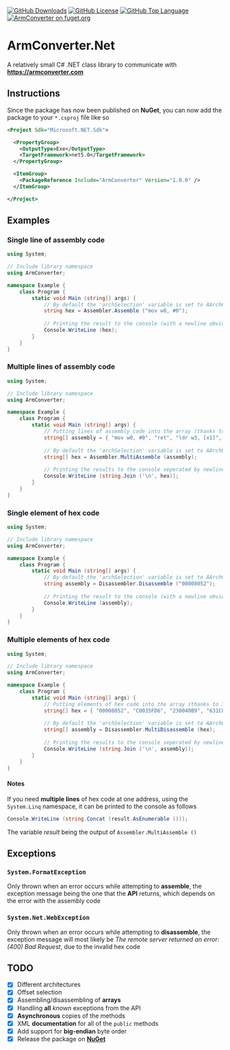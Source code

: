 [![GitHub Downloads](https://badgen.net/github/assets-dl/ivydrinkscoffee/ArmConverter.Net)](https://github.com/ivydrinkscoffee/ArmConverter.Net/releases/tag/v1.0.0) [![GitHub License](https://img.shields.io/github/license/ivydrinkscoffee/ArmConverter.Net)](https://github.com/ivydrinkscoffee/ArmConverter.Net/blob/main/LICENSE) [![GitHub Top Language](https://img.shields.io/github/languages/top/ivydrinkscoffee/ArmConverter.Net)](https://github.com/ivydrinkscoffee/ArmConverter.Net/search?l=c%23) [![ArmConverter on fuget.org](https://www.fuget.org/packages/ArmConverter/badge.svg)](https://www.fuget.org/packages/ArmConverter)
# ArmConverter.Net
A relatively small C# .NET class library to communicate with **https://armconverter.com**
## Instructions
Since the package has now been published on **NuGet**, you can now add the package to your `*.csproj` file like so
```xml
<Project Sdk="Microsoft.NET.Sdk">

  <PropertyGroup>
    <OutputType>Exe</OutputType>
    <TargetFramework>net5.0</TargetFramework>
  </PropertyGroup>

  <ItemGroup>
    <PackageReference Include="ArmConverter" Version="1.0.0" />
  </ItemGroup>

</Project>
```
## Examples
### Single line of assembly code
```cs
using System;

// Include library namespace
using ArmConverter;

namespace Example {
    class Program {
        static void Main (string[] args) {
            // By default the 'archSelection' variable is set to AArch64 and the 'offset' variable is 0 when null so we only need to satisfy the first argument
            string hex = Assembler.Assemble ("mov w0, #0");
            
            // Printing the result to the console (with a newline obviously)
            Console.WriteLine (hex);
        }
    }
}
```
### Multiple lines of assembly code
```cs
using System;

// Include library namespace
using ArmConverter;

namespace Example {
    class Program {
        static void Main (string[] args) {
            // Putting lines of assembly code into the array (thanks to 3096 for this part of their code patch used)
            string[] assembly = { "mov w0, #0", "ret", "ldr w3, [x1]", "and w3, w3, #0xff", "cmp w3, #0x61", "b.ne #0x1c", "adr x1, #0x24", "sub sp, sp, #0x60", "b #0xfffffffffffcbff4" };
            
            // By default the 'archSelection' variable is set to AArch64 and the 'offset' variable is 0 when null so we only need to satisfy the first argument
            string[] hex = Assembler.MultiAssemble (assembly);
            
            // Printing the results to the console seperated by newlines
            Console.WriteLine (string.Join ('\n', hex));
        }
    }
}
```
### Single element of hex code
```cs
using System;

// Include library namespace
using ArmConverter;

namespace Example {
    class Program {
        static void Main (string[] args) {
            // By default the 'archSelection' variable is set to AArch64 and the 'offset' variable is 0 when null so we only need to satisfy the first argument
            string assembly = Disassembler.Disassemble ("00008052");
            
            // Printing the result to the console (with a newline obviously)
            Console.WriteLine (assembly);
        }
    }
}
```
### Multiple elements of hex code
```cs
using System;

// Include library namespace
using ArmConverter;

namespace Example {
    class Program {
        static void Main (string[] args) {
            // Putting elements of hex code into the array (thanks to 3096 for this part of their code patch used)
            string[] hex = { "00008052", "C0035FD6", "230040B9", "631C0012", "7F840171", "E1000054", "21010010", "FF8301D1", "FD2FFF17" };
            
            // By default the 'archSelection' variable is set to AArch64 and the 'offset' variable is 0 when null so we only need to satisfy the first argument
            string[] assembly = Disassembler.MultiDisassemble (hex);
            
            // Printing the results to the console seperated by newlines
            Console.WriteLine (string.Join ('\n', assembly));
        }
    }
}
```
#### Notes
If you need **multiple lines** of hex code at one address, using the `System.Linq` namespace, it can be printed to the console as follows
```cs
Console.WriteLine (string.Concat (result.AsEnumerable ()));
```
The variable *result* being the output of `Assembler.MultiAssemble ()`
## Exceptions
### `System.FormatException`
Only thrown when an error occurs while attempting to **assemble**, the exception message being the one that the **API** returns, which depends on the error with the assembly code
### `System.Net.WebException`
Only thrown when an error occurs while attempting to **disassemble**, the exception message will most likely be *The remote server returned an error: (400) Bad Request*, due to the invalid hex code
## TODO
- [x] Different architectures
- [x] Offset selection
- [x] Assembling/disassembling of **arrays**
- [x] Handling **all** *known* exceptions from the API
- [x] **Asynchronous** copies of the methods
- [x] XML **documentation** for all of the `public` methods
- [x] Add support for **big-endian** byte order
- [x] Release the package on **[NuGet](https://www.nuget.org)**
